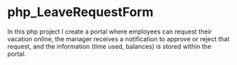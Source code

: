 # php_LeaveRequestForm
In this php project I create a portal where employees can request their vacation online, the manager receives a
notification to approve or reject that request, and the information (time used, balances) is stored within the portal.
